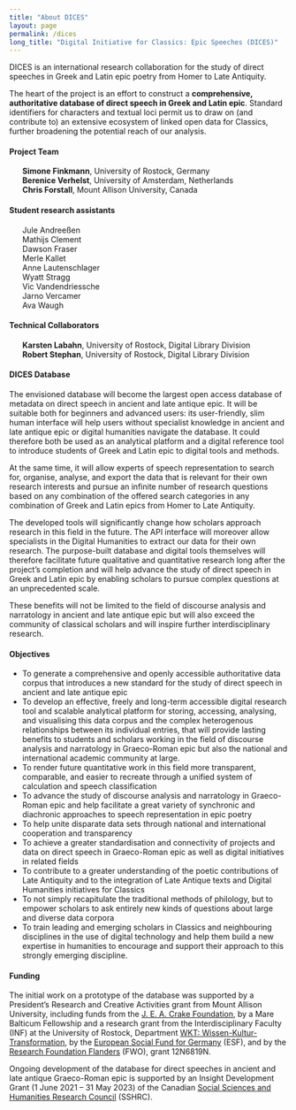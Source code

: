 ```yaml
---
title: "About DICES"
layout: page
permalink: /dices
long_title: "Digital Initiative for Classics: Epic Speeches (DICES)"
---
```


DICES is an international research collaboration for the study of direct speeches in Greek and Latin epic poetry from Homer to Late Antiquity.

The heart of the project is an effort to construct a <strong>comprehensive, authoritative database of direct speech in Greek and Latin epic</strong>. Standard identifiers for characters and textual loci permit us to draw on (and contribute to) an extensive ecosystem of linked open data for Classics, further broadening the potential reach of our analysis.

<h4>Project Team</h4>

<ul style="list-style-type: none">
  <li><strong>Simone Finkmann</strong>, University of Rostock, Germany</li>
  <li><strong>Berenice Verhelst</strong>, University of Amsterdam, Netherlands</li>
  <li><strong>Chris Forstall</strong>, Mount Allison University, Canada</li>
</ul>

<h4>Student research assistants</h4>

<ul style="list-style-type: none">
  <li>Jule Andreeßen</li>
  <li>Mathijs Clement</li>
  <li>Dawson Fraser</li>
  <li>Merle Kallet</li>
  <li>Anne Lautenschlager</li>
  <li>Wyatt Stragg</li>
  <li>Vic Vandendriessche</li>
  <li>Jarno Vercamer</li>
  <li>Ava Waugh</li>
</ul>

<h4>Technical Collaborators</h4>

<ul style="list-style-type: none">
  <li><strong>Karsten Labahn</strong>, University of Rostock, Digital Library Division</li>
  <li><strong>Robert Stephan</strong>, University of Rostock, Digital Library Division</li>
</ul>


<h4 id="database">DICES Database</h4>

The envisioned database will become the largest open access database of metadata on direct speech in ancient and late antique epic. It will be suitable both for beginners and advanced users: its user-friendly, slim human interface will help users without specialist knowledge in ancient and late antique epic or digital humanities navigate the database. It could therefore both be used as an analytical platform and a digital reference tool to introduce students of Greek and Latin epic to digital tools and methods.
  
At the same time, it will allow experts of speech representation to search for, organise, analyse, and export the data that is relevant for their own research interests and pursue an infinite number of research questions based on any combination of the offered search categories in any combination of Greek and Latin epics from Homer to Late Antiquity.
  
The developed tools will significantly change how scholars approach research in this field in the future. The API interface will moreover allow specialists in the Digital Humanities to extract our data for their own research. The purpose-built database and digital tools themselves will therefore facilitate future qualitative and quantitative research long after the project’s completion and will help advance the study of direct speech in Greek and Latin epic by enabling scholars to pursue complex questions at an unprecedented scale.

These benefits will not be limited to the field of discourse analysis and narratology in ancient and late antique epic but will also exceed the community of classical scholars and will inspire further interdisciplinary research.

<h4>Objectives</h4>

<ul>
  <li>To generate a comprehensive and openly accessible authoritative data corpus that introduces a new standard for the study of direct speech in ancient and late antique epic</li>
  <li>To develop an effective, freely and long-term accessible digital research tool and scalable analytical platform for storing, accessing, analysing, and visualising this data corpus and the complex heterogenous relationships between its individual entries, that will provide lasting benefits to students and scholars working in the field of discourse analysis and narratology in Graeco-Roman epic but also the national and international academic community at large.</li>
  <li>To render future quantitative work in this field more transparent, comparable, and easier to recreate through a unified system of calculation and speech classification</li>
  <li>To advance the study of discourse analysis and narratology in Graeco-Roman epic and help facilitate a great variety of synchronic and diachronic approaches to speech representation in epic poetry</li>
  <li>To help unite disparate data sets through national and international cooperation and transparency</li>
  <li>To achieve a greater standardisation and connectivity of projects and data on direct speech in Graeco-Roman epic as well as digital initiatives in related fields</li>
  <li>To contribute to a greater understanding of the poetic contributions of Late Antiquity and to the integration of Late Antique texts and Digital Humanities initiatives for Classics </li>
  <li>To not simply recapitulate the traditional methods of philology, but to empower scholars to ask entirely new kinds of questions about large and diverse data corpora</li>
  <li>To train leading and emerging scholars in Classics and neighbouring disciplines in the use of digital technology and help them build a new expertise in humanities to encourage and support their approach to this strongly emerging discipline.</li>
</ul>

<h4>Funding</h4>

The initial work on a prototype of the database was supported by a President’s Research and Creative Activities grant from Mount Allison University, including funds from the [J. E. A. Crake Foundation](http://jeacrakefoundation.org/), by a Mare Balticum Fellowship and a research grant from the Interdisciplinary Faculty (INF) at the University of Rostock, Department [WKT: Wissen-Kultur-Transformation](https://www.inf.uni-rostock.de/wkt/), by the [European Social Fund for Germany](https://www.esf.de/portal/EN/Home/home.html) (ESF), and by the [Research Foundation Flanders](https://www.fwo.be/en/) (FWO), grant 12N6819N.
 
Ongoing development of the database for direct speeches in ancient and late antique Graeco-Roman epic is supported by an Insight Development Grant (1 June 2021 – 31 May 2023) of the Canadian [Social Sciences and Humanities Research Council](https://www.sshrc-crsh.gc.ca/home-accueil-eng.aspx) (SSHRC).
